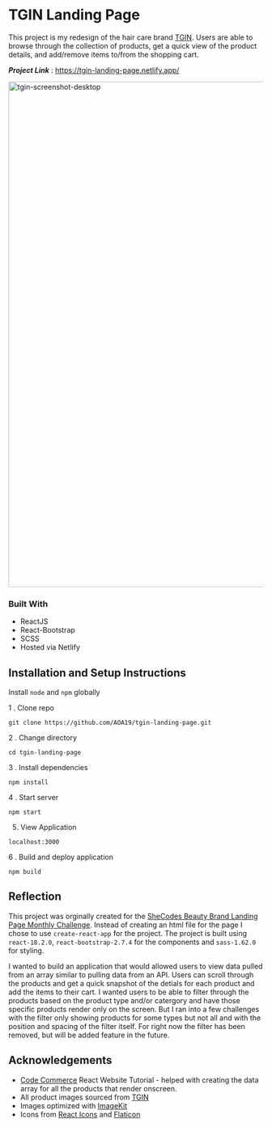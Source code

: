 
# TGIN Landing Page 

This project is my redesign of the hair care brand [TGIN](https://tginatural.com/). Users are able to browse through the collection of products, get a quick view of the product details, and add/remove items to/from the 
shopping cart.  

***Project Link*** : https://tgin-landing-page.netlify.app/

<img width="1000" alt="tgin-screenshot-desktop" src="https://github.com/AOA19/tgin-landing-page/assets/66294921/40f1a070-3423-43b6-9d00-2e3c13e72ad3">


 ### Built With
 * ReactJS
 * React-Bootstrap
 * SCSS
 * Hosted via Netlify


## Installation and Setup Instructions

Install ```node``` and ```npm``` globally

1   . Clone repo

```
git clone https://github.com/AOA19/tgin-landing-page.git
```
2  . Change directory
```
cd tgin-landing-page
```

3 . Install dependencies

```
npm install
```
4 . Start server
 ```
npm start
```
5. View Application
```
localhost:3000
```
6 . Build and deploy application
```
npm build
```

## Reflection 

This project was orginally created for the [SheCodes Beauty Brand Landing Page Monthly Challenge](https://www.shecodes.io/contests/beauty-brand-landing-page-challenge/instructions#instructions). Instead of creating an html file for the page I chose to use ```create-react-app``` for the project. The project is built using ```react-18.2.0```, ```react-bootstrap-2.7.4``` for the components and ```sass-1.62.0``` for styling. 

I wanted to build an application that would allowed users to view data pulled from an array similar to pulling data from an API. Users can scroll through the products and get a quick snapshot of the detials for each product and add the items to their cart. I wanted users to be able to filter through the products based on the product type and/or catergory and have those specific products render only on the screen.  But I ran into a few challenges with the filter only showing products for some types but not all and with the position and spacing of the filter itself. For right now the filter has been removed, but will be added feature in the future. 

## Acknowledgements

 - [Code Commerce](https://youtu.be/GDd2c70gsxE)  React Website Tutorial - helped with creating the data array for all the products that render onscreen.
 - All product images sourced from [TGIN](https://tginatural.com/) 
 - Images optimized with [ImageKit](https://imagekit.io/)
 - Icons from [React Icons](https://react-icons.github.io/react-icons/) and [Flaticon](https://www.flaticon.com)
 
